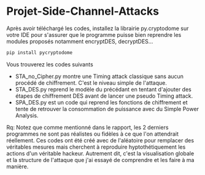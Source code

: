 # Projet-Side-Channel-Attacks

Après avoir téléchargé les codes, installez la librairie py.cryptodome sur votre IDE pour s'assurer que le programme puisse bien reprendre les modules proposés notamment encryptDES, decryptDES...

```bash
pip install pycryptodome
```



Vous trouverez les codes suivants
- STA_no_Cipher.py montre une Timing attack classique sans aucun procédé de chiffrement. C'est le niveau simple de l'attaque.
- STA_DES.py reprend le modèle du précédant en tentant d'ajouter des étapes de chiffrement DES avant de lancer une pseudo Timing attack.
- SPA_DES.py est un code qui reprend les fonctions de chiffrement et tente de retrouver la consommation de puissance avec du Simple Power Analysis. 

Rq: Notez que comme mentionné dans le rapport, les 2 derniers programmes ne sont pas réalistes ou fidèles à ce que l'on attendrait réellement. Ces codes ont été créé avec de l'aléatoire pour remplacer des véritables mesures mais cherchent à reproduire hyptothétiquement les actions d'un véritable hackeur. Autrement dit, c'est la visualisation globale et la structure de l'attaque que j'ai essayé de comprendre et les faire à ma manière. 


